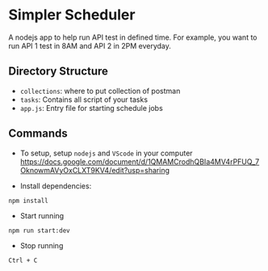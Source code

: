 # Simpler Scheduler
A nodejs app to help run API test in defined time. For example, you want to run API 1 test in 8AM and API 2 in 2PM everyday.

## Directory Structure
- `collections`: where to put collection of postman
- `tasks`: Contains all script of your tasks
- `app.js`: Entry file for starting schedule jobs

## Commands

- To setup, setup `nodejs` and `VScode` in your computer https://docs.google.com/document/d/1QMAMCrodhQBIa4MV4rPFUQ_7OknowmAVyOxCLXT9KV4/edit?usp=sharing 

- Install dependencies:

```
npm install
```

- Start running

```
npm run start:dev
```

- Stop running

```
Ctrl + C
```
